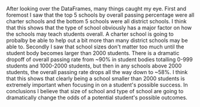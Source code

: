 After looking over the DataFrames, many things caught my eye. First and foremost I saw that the top 5 schools by overall passing percentage were all charter schools and the bottom 5 schools were all district schools. I think that this shows that the type of school obviously has a major factor on how the schools may teach students overall. A charter school is going to probalby be able to help out a bit more than many district schools may be able to. Secondly I saw that school sizes don't matter too much until the student body becomes larger than 2000 students. There is a dramatic dropoff of overall passing rate from ~90% in student bodies totalling 0-999 students and 1000-2000 students, but then in any schools above 2000 students, the overall passing rate drops all the way down to ~58%. I think that this shows that clearly being a school smaller than 2000 students is extremely important when focusing in on a student's possible success. In conclusions I believe that size of school and type of school are going to dramatically change the odds of a potential student's possible outcomes.
